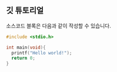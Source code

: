 ## 깃 튜토리얼
소스코드 블록은 다음과 같이 작성할 수 있습니다.

```c
#include <stdio.h>

int main(void){
  printf("Hello world!");
  return 0;
}
```
